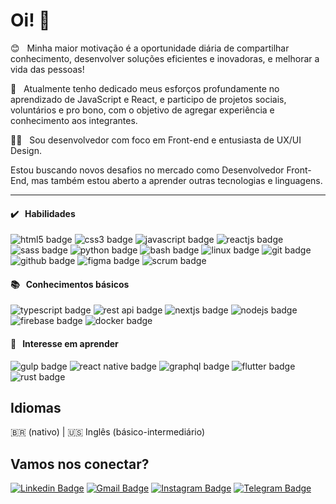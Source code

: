 # Oi! 👋

😊 &nbsp; Minha maior motivação é a oportunidade diária de compartilhar conhecimento, desenvolver soluções eficientes e inovadoras, e melhorar a vida das pessoas!

🚀 &nbsp; Atualmente tenho dedicado meus esforços profundamente no aprendizado de JavaScript e React, e participo de projetos sociais, voluntários e pro bono, com o objetivo de agregar experiência e conhecimento aos integrantes.

👨‍💻 &nbsp; Sou desenvolvedor com foco em Front-end e entusiasta de UX/UI Design.

Estou buscando novos desafios no mercado como Desenvolvedor Front-End, mas também estou aberto a aprender outras tecnologias e linguagens.

---

#### ✔️ &nbsp; Habilidades

<img src="https://img.shields.io/badge/html5-E34F26?style=for-the-badge&logo=html5&logoColor=f0f0f0" alt="html5 badge"> <img src="https://img.shields.io/badge/css3-1572B6?style=for-the-badge&logo=css3&logoColor=f0f0f0" alt="css3 badge"> <img src="https://img.shields.io/badge/javascript-F7DF1E?style=for-the-badge&logo=javascript&logoColor=0d1117" alt="javascript badge"> <img src="https://img.shields.io/badge/react-61DAFB?style=for-the-badge&logo=react&logoColor=0d1117" alt="reactjs badge"> <img src="https://img.shields.io/badge/sass-CC6699?style=for-the-badge&logo=sass&logoColor=f0f0f0" alt="sass badge"> <img src="https://img.shields.io/badge/python-3776AB?style=for-the-badge&logo=python&logoColor=f0f0f0" alt="python badge"> <img src="https://img.shields.io/badge/shell_script-4EAA25?style=for-the-badge&logo=gnu-bash&logoColor=f0f0f0" alt="bash badge"> <img src="https://img.shields.io/badge/linux-FCC624?style=for-the-badge&logo=linux&logoColor=0d1117" alt="linux badge"> <img src="https://img.shields.io/badge/git-F05032?style=for-the-badge&logo=git&logoColor=f0f0f0" alt="git badge"> <img src="https://img.shields.io/badge/github-f0f0f0?style=for-the-badge&logo=github&logoColor=0d1117" alt="github badge"> <img src="https://img.shields.io/badge/figma-F24E1E?style=for-the-badge&logo=figma&logoColor=f0f0f0" alt="figma badge"> <img src="https://img.shields.io/badge/scrum-009FDA?style=for-the-badge&logo=scrum&logoColor=f0f0f0" alt="scrum badge">

#### 📚 &nbsp; Conhecimentos básicos

<img src="https://img.shields.io/badge/typescript-3178C6?style=for-the-badge&logo=typescript&logoColor=f0f0f0" alt="typescript badge"> <img src="https://img.shields.io/badge/rest_api-0d1117?style=for-the-badge&logo=json&logoColor=f0f0f0" alt="rest api badge"> <img src="https://img.shields.io/badge/next.js-0d1117?style=for-the-badge&logo=next.js&logoColor=f0f0f0" alt="nextjs badge"> <img src="https://img.shields.io/badge/node.js-339933?style=for-the-badge&logo=node.js&logoColor=f0f0f0" alt="nodejs badge"> <img src="https://img.shields.io/badge/firebase-FFCA28?style=for-the-badge&logo=firebase&logoColor=0d1117" alt="firebase badge"> <img src="https://img.shields.io/badge/docker-2496ED?style=for-the-badge&logo=docker&logoColor=f0f0f0" alt="docker badge">

#### 🔎 &nbsp; Interesse em aprender

<img src="https://img.shields.io/badge/gulp-CF4647?style=for-the-badge&logo=gulp&logoColor=f0f0f0" alt="gulp badge"> <img src="https://img.shields.io/badge/react_native-61DAFB?style=for-the-badge&logo=react&logoColor=0d1117" alt="react native badge"> <img src="https://img.shields.io/badge/graphql-E434AA?style=for-the-badge&logo=graphql&logoColor=f0f0f0" alt="graphql badge"> <img src="https://img.shields.io/badge/flutter-02569B?style=for-the-badge&logo=flutter&logoColor=f0f0f0" alt="flutter badge"> <img src="https://img.shields.io/badge/rust-f0f0f0?style=for-the-badge&logo=rust&logoColor=0d1117" alt="rust badge">

## Idiomas

🇧🇷 (nativo) | 🇺🇸 Inglês (básico-intermediário)

## Vamos nos conectar?

[![Linkedin Badge](https://img.shields.io/badge/stenioas-0A66C2?style=for-the-badge&logo=linkedin&logoColor=white&link=https://www.linkedin.com/in/stenioas/)](https://www.linkedin.com/in/stenioas/)
[![Gmail Badge](https://img.shields.io/badge/stenioas-EA4335?style=for-the-badge&logo=gmail&logoColor=white&link=mailto:stenioas@gmail.com)](mailto:stenioas@gmail.com)
[![Instagram Badge](https://img.shields.io/badge/stenioas-E4405F?style=for-the-badge&logo=instagram&logoColor=white&link=https://www.instagram.com/stenioas/)](https://www.instagram.com/stenioas/)
[![Telegram Badge](https://img.shields.io/badge/stenioas-26A5E4?style=for-the-badge&logo=telegram&logoColor=white&link=https://t.me/stenioas/)](https://t.me/stenioas/)
